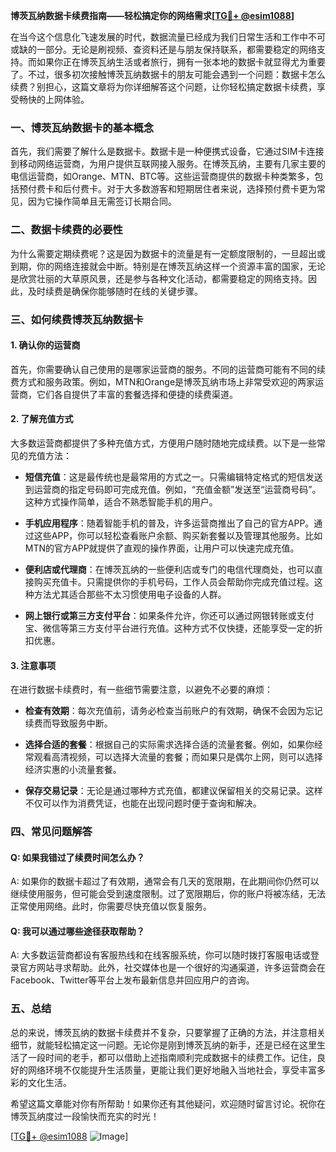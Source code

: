 **博茨瓦纳数据卡续费指南——轻松搞定你的网络需求[[TG💪+ @esim1088](https://t.me/s/esim1088)]**

在当今这个信息化飞速发展的时代，数据流量已经成为我们日常生活和工作中不可或缺的一部分。无论是刷视频、查资料还是与朋友保持联系，都需要稳定的网络支持。而如果你正在博茨瓦纳生活或者旅行，拥有一张本地的数据卡就显得尤为重要了。不过，很多初次接触博茨瓦纳数据卡的朋友可能会遇到一个问题：数据卡怎么续费？别担心，这篇文章将为你详细解答这个问题，让你轻松搞定数据卡续费，享受畅快的上网体验。

### 一、博茨瓦纳数据卡的基本概念

首先，我们需要了解什么是数据卡。数据卡是一种便携式设备，它通过SIM卡连接到移动网络运营商，为用户提供互联网接入服务。在博茨瓦纳，主要有几家主要的电信运营商，如Orange、MTN、BTC等。这些运营商提供的数据卡种类繁多，包括预付费卡和后付费卡。对于大多数游客和短期居住者来说，选择预付费卡更为常见，因为它操作简单且无需签订长期合同。

### 二、数据卡续费的必要性

为什么需要定期续费呢？这是因为数据卡的流量是有一定额度限制的，一旦超出或到期，你的网络连接就会中断。特别是在博茨瓦纳这样一个资源丰富的国家，无论是欣赏壮丽的大草原风景，还是参与各种文化活动，都需要稳定的网络支持。因此，及时续费是确保你能够随时在线的关键步骤。

### 三、如何续费博茨瓦纳数据卡

#### 1. 确认你的运营商
首先，你需要确认自己使用的是哪家运营商的服务。不同的运营商可能有不同的续费方式和服务政策。例如，MTN和Orange是博茨瓦纳市场上非常受欢迎的两家运营商，它们各自提供了丰富的套餐选择和便捷的续费渠道。

#### 2. 了解充值方式
大多数运营商都提供了多种充值方式，方便用户随时随地完成续费。以下是一些常见的充值方法：

- **短信充值**：这是最传统也是最常用的方式之一。只需编辑特定格式的短信发送到运营商的指定号码即可完成充值。例如，“充值金额”发送至“运营商号码”。这种方式操作简单，适合不熟悉智能手机的用户。
  
- **手机应用程序**：随着智能手机的普及，许多运营商推出了自己的官方APP。通过这些APP，你可以轻松查看账户余额、购买新套餐以及管理其他服务。比如MTN的官方APP就提供了直观的操作界面，让用户可以快速完成充值。
  
- **便利店或代理商**：在博茨瓦纳的一些便利店或专门的电信代理商处，也可以直接购买充值卡。只需提供你的手机号码，工作人员会帮助你完成充值过程。这种方法尤其适合那些不太习惯使用电子设备的人群。

- **网上银行或第三方支付平台**：如果条件允许，你还可以通过网银转账或支付宝、微信等第三方支付平台进行充值。这种方式不仅快捷，还能享受一定的折扣优惠。

#### 3. 注意事项
在进行数据卡续费时，有一些细节需要注意，以避免不必要的麻烦：

- **检查有效期**：每次充值前，请务必检查当前账户的有效期，确保不会因为忘记续费而导致服务中断。
  
- **选择合适的套餐**：根据自己的实际需求选择合适的流量套餐。例如，如果你经常观看高清视频，可以选择大流量的套餐；而如果只是偶尔上网，则可以选择经济实惠的小流量套餐。
  
- **保存交易记录**：无论是通过哪种方式充值，都建议保留相关的交易记录。这样不仅可以作为消费凭证，也能在出现问题时便于查询和解决。

### 四、常见问题解答

#### Q: 如果我错过了续费时间怎么办？
A: 如果你的数据卡超过了有效期，通常会有几天的宽限期，在此期间你仍然可以继续使用服务，但可能会受到速度限制。过了宽限期后，你的账户将被冻结，无法正常使用网络。此时，你需要尽快充值以恢复服务。

#### Q: 我可以通过哪些途径获取帮助？
A: 大多数运营商都设有客服热线和在线客服系统，你可以随时拨打客服电话或登录官方网站寻求帮助。此外，社交媒体也是一个很好的沟通渠道，许多运营商会在Facebook、Twitter等平台上发布最新信息并回应用户的咨询。

### 五、总结

总的来说，博茨瓦纳的数据卡续费并不复杂，只要掌握了正确的方法，并注意相关细节，就能轻松搞定这一问题。无论你是刚到博茨瓦纳的新手，还是已经在这里生活了一段时间的老手，都可以借助上述指南顺利完成数据卡的续费工作。记住，良好的网络环境不仅能提升生活质量，更能让我们更好地融入当地社会，享受丰富多彩的文化生活。

希望这篇文章能对你有所帮助！如果你还有其他疑问，欢迎随时留言讨论。祝你在博茨瓦纳度过一段愉快而充实的时光！

[[TG💪+ @esim1088](https://t.me/s/esim1088) ![Image](https://i.postimg.cc/4NQfJmqS/Snipaste-2025-05-13-00-14-12.png)]